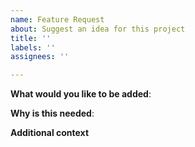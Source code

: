 ```yaml
---
name: Feature Request
about: Suggest an idea for this project
title: ''
labels: ''
assignees: ''

---
```


**What would you like to be added**:

**Why is this needed**:

**Additional context**
